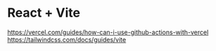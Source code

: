 # React + Vite

https://vercel.com/guides/how-can-i-use-github-actions-with-vercel
https://tailwindcss.com/docs/guides/vite
